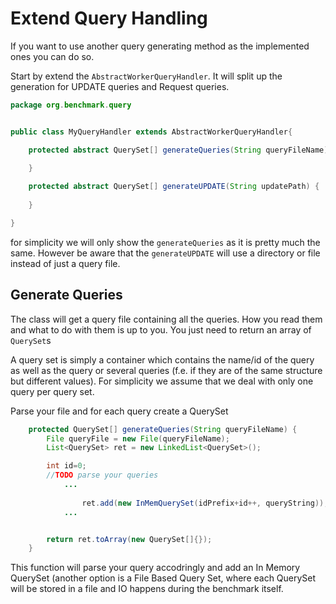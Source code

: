 # Extend Query Handling

If you want to use another query generating method as the implemented ones you can do so. 

Start by extend the `AbstractWorkerQueryHandler`. It will split up the generation for UPDATE queries and Request queries.

```java
package org.benchmark.query


public class MyQueryHandler extends AbstractWorkerQueryHandler{

	protected abstract QuerySet[] generateQueries(String queryFileName) {
	
	}

	protected abstract QuerySet[] generateUPDATE(String updatePath) {
	
	}

}

```

for simplicity we will only show the `generateQueries` as it is pretty much the same.
However be aware that the `generateUPDATE` will use a directory or file instead of just a query file.

## Generate Queries

The class will get a query file containing all the queries. 
How you read them and what to do with them is up to you. 
You just need to return an array of `QuerySet`s 

A query set is simply a container which contains the name/id of the query as well as the query or several queries (f.e. if they are of the same structure but different values).
For simplicity we assume that we deal with only one query per query set. 

Parse your file and for each query create a QuerySet


```java
	protected QuerySet[] generateQueries(String queryFileName) {
		File queryFile = new File(queryFileName);
		List<QuerySet> ret = new LinkedList<QuerySet>();

		int id=0;		
		//TODO parse your queries
			...
			
				ret.add(new InMemQuerySet(idPrefix+id++, queryString));
			...


		return ret.toArray(new QuerySet[]{});
	}
```

This function will parse your query accodringly and add an In Memory QuerySet (another option is a File Based Query Set, where each QuerySet will be stored in a file and IO happens during the benchmark itself.
